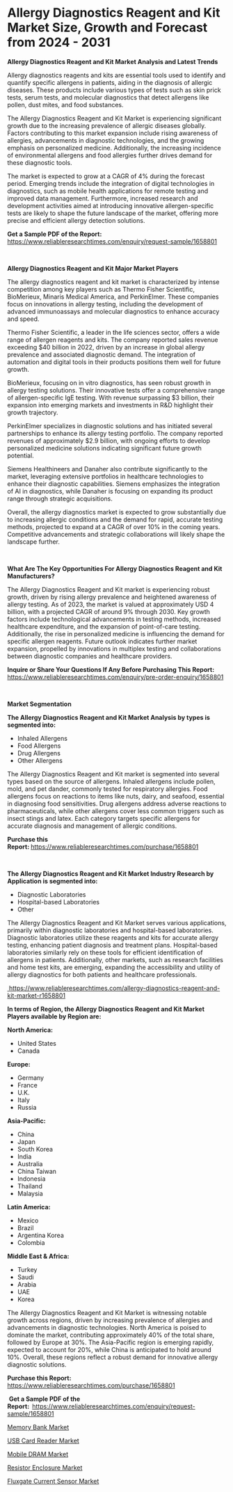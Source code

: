 <p><h1>Allergy Diagnostics Reagent and Kit Market Size, Growth and Forecast from 2024 - 2031</h1></p><p><strong>Allergy Diagnostics Reagent and Kit Market Analysis and Latest Trends</strong></p>
<p><p>Allergy diagnostics reagents and kits are essential tools used to identify and quantify specific allergens in patients, aiding in the diagnosis of allergic diseases. These products include various types of tests such as skin prick tests, serum tests, and molecular diagnostics that detect allergens like pollen, dust mites, and food substances. </p><p>The Allergy Diagnostics Reagent and Kit Market is experiencing significant growth due to the increasing prevalence of allergic diseases globally. Factors contributing to this market expansion include rising awareness of allergies, advancements in diagnostic technologies, and the growing emphasis on personalized medicine. Additionally, the increasing incidence of environmental allergens and food allergies further drives demand for these diagnostic tools.</p><p>The market is expected to grow at a CAGR of 4% during the forecast period. Emerging trends include the integration of digital technologies in diagnostics, such as mobile health applications for remote testing and improved data management. Furthermore, increased research and development activities aimed at introducing innovative allergen-specific tests are likely to shape the future landscape of the market, offering more precise and efficient allergy detection solutions.</p></p>
<p><strong>Get a Sample PDF of the Report:&nbsp;</strong> <a href="https://www.reliableresearchtimes.com/enquiry/request-sample/1658801?utm_campaign=1386&utm_medium=2&utm_source=Github&utm_content=ia&utm_term=28092024&utm_id=allergy-diagnostics-reagent-and-kit">https://www.reliableresearchtimes.com/enquiry/request-sample/1658801</a></p>
<p>&nbsp;</p>
<p><strong>Allergy Diagnostics Reagent and Kit Major Market Players</strong></p>
<p><p>The allergy diagnostics reagent and kit market is characterized by intense competition among key players such as Thermo Fisher Scientific, BioMerieux, Minaris Medical America, and PerkinElmer. These companies focus on innovations in allergy testing, including the development of advanced immunoassays and molecular diagnostics to enhance accuracy and speed.</p><p>Thermo Fisher Scientific, a leader in the life sciences sector, offers a wide range of allergen reagents and kits. The company reported sales revenue exceeding $40 billion in 2022, driven by an increase in global allergy prevalence and associated diagnostic demand. The integration of automation and digital tools in their products positions them well for future growth.</p><p>BioMerieux, focusing on in vitro diagnostics, has seen robust growth in allergy testing solutions. Their innovative tests offer a comprehensive range of allergen-specific IgE testing. With revenue surpassing $3 billion, their expansion into emerging markets and investments in R&D highlight their growth trajectory.</p><p>PerkinElmer specializes in diagnostic solutions and has initiated several partnerships to enhance its allergy testing portfolio. The company reported revenues of approximately $2.9 billion, with ongoing efforts to develop personalized medicine solutions indicating significant future growth potential.</p><p>Siemens Healthineers and Danaher also contribute significantly to the market, leveraging extensive portfolios in healthcare technologies to enhance their diagnostic capabilities. Siemens emphasizes the integration of AI in diagnostics, while Danaher is focusing on expanding its product range through strategic acquisitions.</p><p>Overall, the allergy diagnostics market is expected to grow substantially due to increasing allergic conditions and the demand for rapid, accurate testing methods, projected to expand at a CAGR of over 10% in the coming years. Competitive advancements and strategic collaborations will likely shape the landscape further.</p></p>
<p>&nbsp;</p>
<p><strong>What Are The Key Opportunities For Allergy Diagnostics Reagent and Kit Manufacturers?</strong></p>
<p><p>The Allergy Diagnostics Reagent and Kit market is experiencing robust growth, driven by rising allergy prevalence and heightened awareness of allergy testing. As of 2023, the market is valued at approximately USD 4 billion, with a projected CAGR of around 9% through 2030. Key growth factors include technological advancements in testing methods, increased healthcare expenditure, and the expansion of point-of-care testing. Additionally, the rise in personalized medicine is influencing the demand for specific allergen reagents. Future outlook indicates further market expansion, propelled by innovations in multiplex testing and collaborations between diagnostic companies and healthcare providers.</p></p>
<p><strong>Inquire or Share Your Questions If Any Before Purchasing This Report:</strong> <a href="https://www.reliableresearchtimes.com/enquiry/pre-order-enquiry/1658801?utm_campaign=1386&utm_medium=2&utm_source=Github&utm_content=ia&utm_term=28092024&utm_id=allergy-diagnostics-reagent-and-kit">https://www.reliableresearchtimes.com/enquiry/pre-order-enquiry/1658801</a></p>
<p>&nbsp;</p>
<p><strong>Market Segmentation</strong></p>
<p><strong>The Allergy Diagnostics Reagent and Kit Market Analysis by types is segmented into:</strong></p>
<p><ul><li>Inhaled Allergens</li><li>Food Allergens</li><li>Drug Allergens</li><li>Other Allergens</li></ul></p>
<p><p>The Allergy Diagnostics Reagent and Kit market is segmented into several types based on the source of allergens. Inhaled allergens include pollen, mold, and pet dander, commonly tested for respiratory allergies. Food allergens focus on reactions to items like nuts, dairy, and seafood, essential in diagnosing food sensitivities. Drug allergens address adverse reactions to pharmaceuticals, while other allergens cover less common triggers such as insect stings and latex. Each category targets specific allergens for accurate diagnosis and management of allergic conditions.</p></p>
<p><strong>Purchase this Report:&nbsp;</strong><a href="https://www.reliableresearchtimes.com/purchase/1658801?utm_campaign=1386&utm_medium=2&utm_source=Github&utm_content=ia&utm_term=28092024&utm_id=allergy-diagnostics-reagent-and-kit">https://www.reliableresearchtimes.com/purchase/1658801</a></p>
<p>&nbsp;</p>
<p><strong>The Allergy Diagnostics Reagent and Kit Market Industry Research by Application is segmented into:</strong></p>
<p><ul><li>Diagnostic Laboratories</li><li>Hospital-based Laboratories</li><li>Other</li></ul></p>
<p><p>The Allergy Diagnostics Reagent and Kit Market serves various applications, primarily within diagnostic laboratories and hospital-based laboratories. Diagnostic laboratories utilize these reagents and kits for accurate allergy testing, enhancing patient diagnosis and treatment plans. Hospital-based laboratories similarly rely on these tools for efficient identification of allergens in patients. Additionally, other markets, such as research facilities and home test kits, are emerging, expanding the accessibility and utility of allergy diagnostics for both patients and healthcare professionals.</p></p>
<p><a href="https://www.reliableresearchtimes.com/allergy-diagnostics-reagent-and-kit-market-r1658801?utm_campaign=1386&utm_medium=2&utm_source=Github&utm_content=ia&utm_term=28092024&utm_id=allergy-diagnostics-reagent-and-kit">&nbsp;https://www.reliableresearchtimes.com/allergy-diagnostics-reagent-and-kit-market-r1658801</a></p>
<p><strong>In terms of Region, the Allergy Diagnostics Reagent and Kit Market Players available by Region are:</strong></p>
<p>
    <p> <strong> North America: </strong>
        <ul>
            <li>United States</li>
            <li>Canada</li>
        </ul>
        </p> 
    <p> <strong> Europe: </strong>
        <ul>
            <li>Germany</li>
            <li>France</li>
            <li>U.K.</li>
            <li>Italy</li>
            <li>Russia</li>
        </ul>
        </p> 
    <p> <strong> Asia-Pacific: </strong>
        <ul>
            <li>China</li>
            <li>Japan</li>
            <li>South Korea</li>
            <li>India</li>
            <li>Australia</li>
            <li>China Taiwan</li>
            <li>Indonesia</li>
            <li>Thailand</li>
            <li>Malaysia</li>
        </ul>
        </p> 
    <p> <strong> Latin America: </strong>
        <ul>
            <li>Mexico</li>
            <li>Brazil</li>
            <li>Argentina Korea</li>
            <li>Colombia</li>
        </ul>
        </p> 
    <p> <strong> Middle East & Africa: </strong>
        <ul>
            <li>Turkey</li>
            <li>Saudi</li>
            <li>Arabia</li>
            <li>UAE</li>
            <li>Korea</li>
        </ul>
    </p>
    </p>
<p><p>The Allergy Diagnostics Reagent and Kit Market is witnessing notable growth across regions, driven by increasing prevalence of allergies and advancements in diagnostic technologies. North America is poised to dominate the market, contributing approximately 40% of the total share, followed by Europe at 30%. The Asia-Pacific region is emerging rapidly, expected to account for 20%, while China is anticipated to hold around 10%. Overall, these regions reflect a robust demand for innovative allergy diagnostic solutions.</p></p>
<p><strong>Purchase this Report: </strong><a href="https://www.reliableresearchtimes.com/purchase/1658801?utm_campaign=1386&utm_medium=2&utm_source=Github&utm_content=ia&utm_term=28092024&utm_id=allergy-diagnostics-reagent-and-kit">https://www.reliableresearchtimes.com/purchase/1658801</a></p>
<p>&nbsp;<strong>Get a Sample PDF of the Report:&nbsp;&nbsp;</strong><a href="https://www.reliableresearchtimes.com/enquiry/request-sample/1658801?utm_campaign=1386&utm_medium=2&utm_source=Github&utm_content=ia&utm_term=28092024&utm_id=allergy-diagnostics-reagent-and-kit">https://www.reliableresearchtimes.com/enquiry/request-sample/1658801</a></p>
<p><strong></strong></p>
<p><p><a href="https://issuu.com/reportprime-2/docs/memory-bank-market-size-2030.pptx_fe1d746404fd32?utm_campaign=1386&utm_medium=2&utm_source=Github&utm_content=ia&utm_term=28092024&utm_id=allergy-diagnostics-reagent-and-kit">Memory Bank Market</a></p><p><a href="https://issuu.com/reportprime-2/docs/usb-card-reader-market-size-2030.pp_d88e52838b139f?utm_campaign=1386&utm_medium=2&utm_source=Github&utm_content=ia&utm_term=28092024&utm_id=allergy-diagnostics-reagent-and-kit">USB Card Reader Market</a></p><p><a href="https://www.linkedin.com/pulse/mobile-dram-market-research-report-exploring-size-revenue-analysis-atyvf?trackingId=zx5wAfTOTVuZyYpqRY6szg%3D%3D&utm_campaign=1386&utm_medium=2&utm_source=Github&utm_content=ia&utm_term=28092024&utm_id=allergy-diagnostics-reagent-and-kit">Mobile DRAM Market</a></p><p><a href="https://www.linkedin.com/pulse/resistor-enclosure-market-indicators-size-regional-breakdown-player-s07hf?trackingId=9Q8vUoxATgOrktFQIzcfxA%3D%3D&utm_campaign=1386&utm_medium=2&utm_source=Github&utm_content=ia&utm_term=28092024&utm_id=allergy-diagnostics-reagent-and-kit">Resistor Enclosure Market</a></p><p><a href="https://www.linkedin.com/pulse/unveiling-market-trends-global-fluxgate-current-sensor-growth-fbdkf?trackingId=QI0imcEtT9WUnDLqrcX%2B1w%3D%3D&utm_campaign=1386&utm_medium=2&utm_source=Github&utm_content=ia&utm_term=28092024&utm_id=allergy-diagnostics-reagent-and-kit">Fluxgate Current Sensor Market</a></p></p>